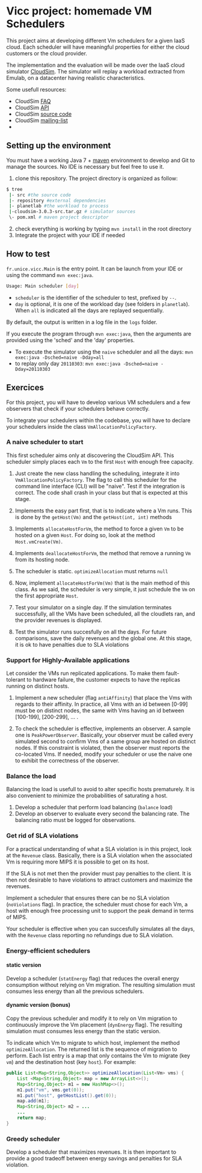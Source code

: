 # Vicc project: homemade VM Schedulers

This project aims at developing different Vm schedulers for a given IaaS cloud. Each scheduler will have meaningful properties for either the cloud customers or the cloud provider.

The implementation and the evaluation will be made over the IaaS cloud simulator [CloudSim](http://www.cloudbus.org/cloudsim/). The simulator will replay a workload extracted from Emulab, on a datacenter having realistic characteristics. 

Some usefull resources:

- CloudSim [FAQ](https://code.google.com/p/cloudsim/wiki/FAQ#Policies_and_algorithms)
- CloudSim [API](http://www.cloudbus.org/cloudsim/doc/api/index.html)
- CloudSim [source code](cloudsim-3.0.3-src.tar.gz)
- CloudSim [mailing-list](https://groups.google.com/forum/#!forum/cloudsim)
- 
## Setting up the environment

You must have a working Java 7 + [maven](http://maven.apache.org) environment to develop and Git to manage the sources. No IDE is necessary but feel free to use it.

1. clone this repository. The project directory is organized as follow:
```sh
$ tree
 |- src #the source code
 |- repository #external dependencies
 |- planetlab #the workload to process
 |-cloudsim-3.0.3-src.tar.gz # simulator sources
 \- pom.xml # maven project descriptor
```
2. check everything is working by typing `mvn install` in the root directory
3. Integrate the project with your IDE if needed

## How to test

`fr.unice.vicc.Main` is the entry point. It can be launch from your IDE or using the command `mvn exec:java`.

```sh
Usage: Main scheduler [day]
```

- `scheduler` is the identifier of the scheduler to test, prefixed by `--`.
- `day` is optional, it is one of the workload day (see folders in `planetlab`). When `all` is indicated all the days are replayed sequentially.

By default, the output is written in a log file in the `logs` folder.

If you execute the program through `mvn exec:java`, then the arguments are provided using the 'sched' and the 'day' properties.

- To execute the simulator using the `naive` scheduler and all the days:
`mvn exec:java -Dsched=naive -Dday=all`
- to replay only day `20110303`: `mvn exec:java -Dsched=naive -Dday=20110303`



## Exercices

For this project, you will have to develop various VM schedulers and a few observers that check if your schedulers behave correctly.

To integrate your schedulers within the codebase, you will have to declare your schedulers inside the class `VmAllocationPolicyFactory`.

### A naive scheduler to start

This first scheduler aims only at discovering the CloudSim API. This scheduler simply places each `Vm` to the first `Host` with enough free capacity.

1. Just create the new class handling the scheduling, integrate it into `VmAllocationPolicyFactory`. The flag to call this scheduler for the command line interface (CLI) will be "naive". Test if the integration is correct. The code shall crash in your class but that is expected at this stage.
2. Implements the easy part first, that is to indicate where a Vm runs. This is done by the `getHost(Vm)` and the `getHost(int, int)` methods

3. Implements `allocateHostForVm`, the method to force a given `Vm` to be hosted on a given `Host`. For doing so, look at the method `Host.vmCreate(Vm)`.

4. Implements `deallocateHostForVm`, the method that remove a running `Vm` from its hosting node.

5. The scheduler is static. `optimizeAllocation` must returns `null`

6. Now, implement `allocateHostForVm(Vm)` that is the main method of this class. As we said, the scheduler is very simple, it just schedule the `Vm` on the first appropriate `Host`.
 
7. Test your simulator on a single day. If the simulation terminates successfully, all the VMs have been scheduled, all the cloudlets ran, and the provider revenues is displayed.

8. Test the simulator runs succesfully on all the days. For future comparisons, save the daily revenues and the global one. At this stage, it is ok to have penalties due to SLA violations
	
### Support for Highly-Available applications

Let consider the VMs run replicated applications. To make them fault-tolerant to hardware failure, the customer expects to have the replicas running on distinct hosts.

1. Implement a new scheduler (flag `antiAffinity`) that place the Vms with regards to their affinity. In practice, all Vms with an id between [0-99] must be on distinct nodes, the same with Vms having an id between [100-199], [200-299], ... .

2. To check the scheduler is effective, implements an observer. A sample one is `PeakPowerObserver`. Basically, your observer must be called every simulated second to confirm Vms of a same group are hosted on distinct nodes. If this constraint is violated, then the observer must reports the co-located Vms. If needed, modify your scheduler or use the naive one to exhibit the correctness of the observer.

### Balance the load

Balancing the load is usefull to avoid to alter specific hosts prematurely. It is also convenient to minimize the probabilities of saturating a host.

1. Develop a scheduler that perform load balancing (`balance` load)
2. Develop an observer to evaluate every second the balancing rate. The balancing ratio must be logged for observations.

### Get rid of SLA violations

For a practical understanding of what a SLA violation is in this project, look at the `Revenue` class. Basically, there is a SLA violation when the associated Vm is requiring more MIPS it is possible to get on its host.

If the SLA is not met then the provider must pay penalties to the client. It is then not desirable to have violations to attract customers and maximize the revenues.

Implement a scheduler that ensures there can be no SLA violation (`noViolations` flag). In practice, the scheduler must chose for each Vm, a host with enough free processing unit to support the peak demand in terms of MIPS. 

Your scheduler is effective when you can succesfully simulates all the days, with the `Revenue` class reporting no refundings due to SLA violation.

### Energy-efficient schedulers

#### static version

Develop a scheduler (`statEnergy` flag) that reduces the overall energy consumption without relying on Vm migration. The resulting simulation must consumes less energy than all the previous schedulers.

#### dynamic version (bonus)

Copy the previous scheduler and modify it to rely on Vm migration to continuously improve the Vm placement (`dynEnergy` flag). The resulting simulation must consumes less energy than the static version.

To indicate which Vm to migrate to which host, implement the method `optimizeAllocation`. The returned list is the sequence of migration to perform. Each list entry is a map that only contains the Vm to migrate (key `vm`) and the destination host (key `host`). For example:

```java
public List<Map<String,Object>> optimizeAllocation(List<Vm> vms) {
	List <Map<String,Object> map = new ArrayList<>();
	Map<String,Object> m1 = new HashMap<>();
	m1.put("vm", vms.get(0));
	m1.put("host", getHostList().get(0));
	map.add(m1);
	Map<String,Object> m2 = ...
	...
	return map;
}
```


### Greedy scheduler

Develop a scheduler that maximizes revenues. It is then important to provide a good tradeoff between energy savings and penalties for SLA violation.